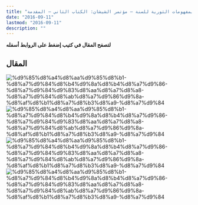 ```yaml
---
title: "دراسة المفهومات الثورية للسنة – مؤتمر الشيشان: الكتاب الثاني – المقدمة"
date: "2016-09-11"
lastmod: "2016-09-11"
description: ""
---
```

**لتصفح المقال في كتيب إضغط على الروابط أسفله**

## المقال

![%d9%85%d8%a4%d8%aa%d9%85%d8%b1-%d8%a7%d9%84%d8%b4%d9%8a%d8%b4%d8%a7%d9%86-%d8%a7%d9%84%d9%83%d8%aa%d8%a7%d8%a8-%d8%a7%d9%84%d8%ab%d8%a7%d9%86%d9%8a-%d8%af%d8%b1%d8%a7%d8%b3%d8%a9-%d8%a7%d9%84](https://abouyaarebmarzouki.wordpress.com/wp-content/uploads/2016/09/d985d8a4d8aad985d8b1-d8a7d984d8b4d98ad8b4d8a7d986-d8a7d984d983d8aad8a7d8a8-d8a7d984d8abd8a7d986d98a-d8afd8b1d8a7d8b3d8a9-d8a7d984.png?w=648) ![%d9%85%d8%a4%d8%aa%d9%85%d8%b1-%d8%a7%d9%84%d8%b4%d9%8a%d8%b4%d8%a7%d9%86-%d8%a7%d9%84%d9%83%d8%aa%d8%a7%d8%a8-%d8%a7%d9%84%d8%ab%d8%a7%d9%86%d9%8a-%d8%af%d8%b1%d8%a7%d8%b3%d8%a9-%d8%a7%d9%84](https://abouyaarebmarzouki.wordpress.com/wp-content/uploads/2016/09/d985d8a4d8aad985d8b1-d8a7d984d8b4d98ad8b4d8a7d986-d8a7d984d983d8aad8a7d8a8-d8a7d984d8abd8a7d986d98a-d8afd8b1d8a7d8b3d8a9-d8a7d9841.png?w=648) ![%d9%85%d8%a4%d8%aa%d9%85%d8%b1-%d8%a7%d9%84%d8%b4%d9%8a%d8%b4%d8%a7%d9%86-%d8%a7%d9%84%d9%83%d8%aa%d8%a7%d8%a8-%d8%a7%d9%84%d8%ab%d8%a7%d9%86%d9%8a-%d8%af%d8%b1%d8%a7%d8%b3%d8%a9-%d8%a7%d9%84](https://abouyaarebmarzouki.wordpress.com/wp-content/uploads/2016/09/d985d8a4d8aad985d8b1-d8a7d984d8b4d98ad8b4d8a7d986-d8a7d984d983d8aad8a7d8a8-d8a7d984d8abd8a7d986d98a-d8afd8b1d8a7d8b3d8a9-d8a7d9842.png?w=648) ![%d9%85%d8%a4%d8%aa%d9%85%d8%b1-%d8%a7%d9%84%d8%b4%d9%8a%d8%b4%d8%a7%d9%86-%d8%a7%d9%84%d9%83%d8%aa%d8%a7%d8%a8-%d8%a7%d9%84%d8%ab%d8%a7%d9%86%d9%8a-%d8%af%d8%b1%d8%a7%d8%b3%d8%a9-%d8%a7%d9%84](https://abouyaarebmarzouki.wordpress.com/wp-content/uploads/2016/09/d985d8a4d8aad985d8b1-d8a7d984d8b4d98ad8b4d8a7d986-d8a7d984d983d8aad8a7d8a8-d8a7d984d8abd8a7d986d98a-d8afd8b1d8a7d8b3d8a9-d8a7d9843.png?w=648)

###